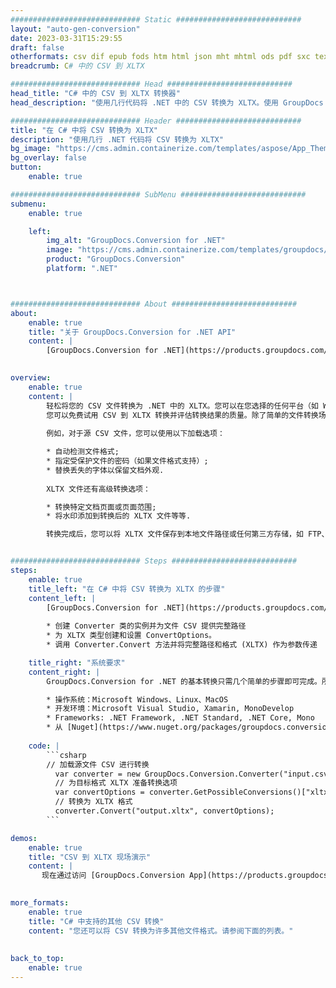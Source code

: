 ```yaml
---
############################# Static ############################
layout: "auto-gen-conversion"
date: 2023-03-31T15:29:55
draft: false
otherformats: csv dif epub fods htm html json mht mhtml ods pdf sxc tex tsv xlam xls xlsb xlsm xlsx xlt xltm xltx xml xps
breadcrumb: C# 中的 CSV 到 XLTX

############################# Head ############################
head_title: "C# 中的 CSV 到 XLTX 转换器"
head_description: "使用几行代码将 .NET 中的 CSV 转换为 XLTX。使用 GroupDocs 文档转换 API 转换 160 多种文件格式。"

############################# Header ############################
title: "在 C# 中将 CSV 转换为 XLTX"
description: "使用几行 .NET 代码将 CSV 转换为 XLTX"
bg_image: "https://cms.admin.containerize.com/templates/aspose/App_Themes/V3/images/bg/header1.png"
bg_overlay: false
button:
    enable: true

############################# SubMenu ############################
submenu:
    enable: true

    left:
        img_alt: "GroupDocs.Conversion for .NET"
        image: "https://cms.admin.containerize.com/templates/groupdocs/images/product-logos/90x90-noborder/groupdocs-conversion-net.png"
        product: "GroupDocs.Conversion"
        platform: ".NET"



############################# About ############################
about:
    enable: true
    title: "关于 GroupDocs.Conversion for .NET API"
    content: |
        [GroupDocs.Conversion for .NET](https://products.groupdocs.com/conversion/net/)可用于转换Microsoft Word、Excel、PowerPoint、PDF、Visio等格式。 GroupDocs.Conversion 是一个独立的 API，适用于需要高性能的后端和内部系统。它不依赖于任何软件，例如 Microsoft 或 Open Office。
    

overview:
    enable: true
    content: |
        轻松将您的 CSV 文件转换为 .NET 中的 XLTX。您可以在您选择的任何平台（如 Windows、Linux、macOS）中仅使用几行 C# 代码行。
        您可以免费试用 CSV 到 XLTX 转换并评估转换结果的质量。除了简单的文件转换场景，您还可以尝试更高级的选项来加载源 CSV 文件和保存输出 XLTX 结果。 
        
        例如，对于源 CSV 文件，您可以使用以下加载选项：

        * 自动检测文件格式;
        * 指定受保护文件的密码（如果文件格式支持）;
        * 替换丢失的字体以保留文档外观.
        
        XLTX 文件还有高级转换选项：

        * 转换特定文档页面或页面范围;
        * 将水印添加到转换后的 XLTX 文件等等.

        转换完成后，您可以将 XLTX 文件保存到本地文件路径或任何第三方存储，如 FTP、Amazon S3、Google Drive、Dropbox 等。请注意 - 将 CSV 转换为 XLTX 无需安装任何额外的软件 - 如 MS Office、Open Office、Adobe Acrobat Reader 等。


############################# Steps ############################
steps:
    enable: true
    title_left: "在 C# 中将 CSV 转换为 XLTX 的步骤"
    content_left: |
        [GroupDocs.Conversion for .NET](https://products.groupdocs.com/conversion/net/) 使开发人员只需几行代码即可轻松地将 CSV 文件转换为 XLTX。
        
        * 创建 Converter 类的实例并为文件 CSV 提供完整路径
        * 为 XLTX 类型创建和设置 ConvertOptions。
        * 调用 Converter.Convert 方法并将完整路径和格式 (XLTX) 作为参数传递

    title_right: "系统要求"
    content_right: |
        GroupDocs.Conversion for .NET 的基本转换只需几个简单的步骤即可完成。所有主要平台和操作系统都支持我们的 API。在执行以下代码之前，请确保您的系统上安装了以下先决条件。

        * 操作系统：Microsoft Windows、Linux、MacOS
        * 开发环境：Microsoft Visual Studio, Xamarin, MonoDevelop
        * Frameworks: .NET Framework, .NET Standard, .NET Core, Mono
        * 从 [Nuget](https://www.nuget.org/packages/groupdocs.conversion) 获取最新的 GroupDocs.Conversion for .NET
         
    code: |
        ```csharp    
        // 加载源文件 CSV 进行转换
          var converter = new GroupDocs.Conversion.Converter("input.csv");
          // 为目标格式 XLTX 准备转换选项
          var convertOptions = converter.GetPossibleConversions()["xltx"].ConvertOptions;
          // 转换为 XLTX 格式
          converter.Convert("output.xltx", convertOptions);
        ```

demos:
    enable: true
    title: "CSV 到 XLTX 现场演示"
    content: |
       现在通过访问 [GroupDocs.Conversion App](https://products.groupdocs.app/conversion/family) 网站将 CSV 转换为 XLTX。在线演示具有以下优点
          

more_formats:
    enable: true
    title: "C# 中支持的其他 CSV 转换"
    content: "您还可以将 CSV 转换为许多其他文件格式。请参阅下面的列表。"
       
       
back_to_top:
    enable: true
---
```

